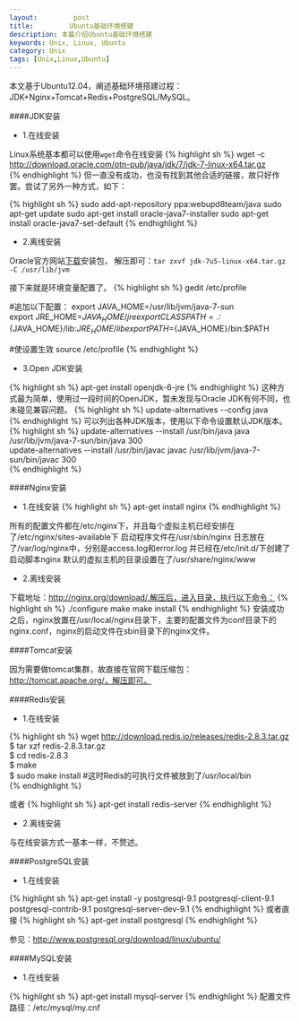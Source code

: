 ```yaml
---
layout:         post
title:         Ubuntu基础环境搭建
description: 本篇介绍Ubuntu基础环境搭建
keywords: Unix, Linux, Ubuntu
category: Unix
tags: [Unix,Linux,Ubuntu]
---
```


本文基于Ubuntu12.04，阐述基础环境搭建过程：JDK+Nginx+Tomcat+Redis+PostgreSQL/MySQL。

####JDK安装

* 1.在线安装

Linux系统基本都可以使用`wget`命令在线安装
{% highlight sh %}
wget -c http://download.oracle.com/otn-pub/java/jdk/7/jdk-7-linux-x64.tar.gz  
{% endhighlight %}
但一直没有成功，也没有找到其他合适的链接，故只好作罢。尝试了另外一种方式，如下：

{% highlight sh %}
sudo add-apt-repository ppa:webupd8team/java
sudo apt-get update
sudo apt-get install oracle-java7-installer
sudo apt-get install oracle-java7-set-default
{% endhighlight %}

<!-- more -->

* 2.离线安装

Oracle官方网站[下载](http://www.oracle.com/technetwork/java/javase/downloads/jdk7-downloads-1880260.html)安装包，
解压即可：`tar zxvf jdk-7u5-linux-x64.tar.gz -C /usr/lib/jvm`

接下来就是环境变量配置了。
{% highlight sh %}
gedit /etc/profile 

#追加以下配置：
export JAVA_HOME=/usr/lib/jvm/java-7-sun  
export JRE_HOME=${JAVA_HOME}/jre  
export CLASSPATH=.:${JAVA_HOME}/lib:${JRE_HOME}/lib  
export PATH=${JAVA_HOME}/bin:$PATH 

#使设置生效
source /etc/profile 
{% endhighlight %}

* 3.Open JDK安装

{% highlight sh %}
apt-get install openjdk-6-jre
{% endhighlight %}
这种方式最为简单，使用过一段时间的OpenJDK，暂未发现与Oracle JDK有何不同，也未碰见兼容问题。
{% highlight sh %}
update-alternatives --config java  
{% endhighlight %}
可以列出各种JDK版本，使用以下命令设置默认JDK版本。
{% highlight sh %}
update-alternatives --install /usr/bin/java java /usr/lib/jvm/java-7-sun/bin/java 300  
update-alternatives --install /usr/bin/javac javac /usr/lib/jvm/java-7-sun/bin/javac 300  
{% endhighlight %}

####Nginx安装

* 1.在线安装
{% highlight sh %}
apt-get install nginx
{% endhighlight %}

所有的配置文件都在/etc/nginx下，并且每个虚拟主机已经安排在了/etc/nginx/sites-available下
启动程序文件在/usr/sbin/nginx
日志放在了/var/log/nginx中，分别是access.log和error.log
并已经在/etc/init.d/下创建了启动脚本nginx
默认的虚拟主机的目录设置在了/usr/share/nginx/www

* 2.离线安装

下载地址：http://nginx.org/download/.解压后，进入目录，执行以下命令：
{% highlight sh %}
./configure
make
make install
{% endhighlight %}
安装成功之后，nginx放置在/usr/local/nginx目录下，主要的配置文件为conf目录下的nginx.conf，nginx的启动文件在sbin目录下的nginx文件。

####Tomcat安装

因为需要做tomcat集群，故直接在官网下载压缩包：http://tomcat.apache.org/，解压即可。

####Redis安装

* 1.在线安装

{% highlight sh %}
wget http://download.redis.io/releases/redis-2.8.3.tar.gz  
$ tar xzf redis-2.8.3.tar.gz  
$ cd redis-2.8.3  
$ make  
$ sudo make install   #这时Redis的可执行文件被放到了/usr/local/bin  
{% endhighlight %}

或者
{% highlight sh %}
apt-get install redis-server
{% endhighlight %}

* 2.离线安装

与在线安装方式一基本一样，不赘述。

####PostgreSQL安装


* 1.在线安装
 
{% highlight sh %}
apt-get install -y postgresql-9.1 postgresql-client-9.1 postgresql-contrib-9.1 postgresql-server-dev-9.1 
{% endhighlight %}
或者直接
{% highlight sh %}
apt-get install postgresql
{% endhighlight %}

参见：http://www.postgresql.org/download/linux/ubuntu/

####MySQL安装

* 1.在线安装

{% highlight sh %}
apt-get install mysql-server
{% endhighlight %}
配置文件路径：/etc/mysql/my.cnf



